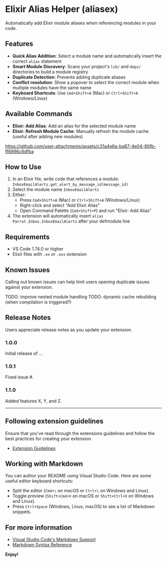 # Elixir Alias Helper (aliasex)

Automatically add Elixir module aliases when referencing modules in your code.

## Features

- **Quick Alias Addition**: Select a module name and automatically insert the correct `alias` statement
- **Smart Module Discovery**: Scans your project's `lib/` and `deps/` directories to build a module registry
- **Duplicate Detection**: Prevents adding duplicate aliases
- **Conflict resolution**: Show a popover to select the correct module when multiple modules have the same name
- **Keyboard Shortcuts**: Use `Cmd+Shift+A` (Mac) or `Ctrl+Shift+A` (Windows/Linux)

## Available Commands
- **Elixir: Add Alias**: Add an alias for the selected module name
- **Elixir: Refresh Module Cache**: Manually refresh the module cache (useful after adding new modules)

https://github.com/user-attachments/assets/c31a4e6a-ba87-4e04-80fb-ff6996c6dfba


## How to Use

1. In an Elixir file, write code that references a module: `InboxEmailAlerts.get_alert_by_message_id(message_id)`
2. Select the module name `InboxEmailAlerts`
3. Either:
   - Press `Cmd+Shift+A` (Mac) or `Ctrl+Shift+A` (Windows/Linux)
   - Right-click and select "Add Elixir Alias"
   - Open Command Palette (`Cmd+Shift+P`) and run "Elixir: Add Alias"
4. The extension will automatically insert `alias Parrot.Inbox.InboxEmailAlerts` after your defmodule line

## Requirements

- VS Code 1.74.0 or higher
- Elixir files with `.ex` or `.exs` extension


## Known Issues

Calling out known issues can help limit users opening duplicate issues against your extension.

TODO: improve nested module handling
TODO: dynamic cache rebuilding (when compilation is triggered?)

## Release Notes

Users appreciate release notes as you update your extension.

### 1.0.0

Initial release of ...

### 1.0.1

Fixed issue #.

### 1.1.0

Added features X, Y, and Z.

---

## Following extension guidelines

Ensure that you've read through the extensions guidelines and follow the best practices for creating your extension.

* [Extension Guidelines](https://code.visualstudio.com/api/references/extension-guidelines)

## Working with Markdown

You can author your README using Visual Studio Code. Here are some useful editor keyboard shortcuts:

* Split the editor (`Cmd+\` on macOS or `Ctrl+\` on Windows and Linux).
* Toggle preview (`Shift+Cmd+V` on macOS or `Shift+Ctrl+V` on Windows and Linux).
* Press `Ctrl+Space` (Windows, Linux, macOS) to see a list of Markdown snippets.

## For more information

* [Visual Studio Code's Markdown Support](http://code.visualstudio.com/docs/languages/markdown)
* [Markdown Syntax Reference](https://help.github.com/articles/markdown-basics/)

**Enjoy!**
